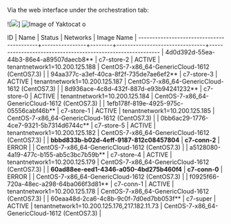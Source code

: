 Via the web interface under the orchestration tab:

![<img src="https://www.dropbox.com/s/2tlab463nrfe6uk/Screenshot%202017-08-15%2009.09.31.png?dl=0)">]
![Image of Yaktocat](https://octodex.github.com/images/yaktocat.png)
o

ID                                       | Name           | Status | Networks                       | Image Name                                                 |
------------------------------------------+----------------+--------+--------------------------------+------------------------------------------------------------
| 4d0d392d-55ea-44b3-86e4-a89507daecb8**   | c7-store-2     | ACTIVE | tenantnetwork1=10.200.125.188  | CentOS-7-x86_64-GenericCloud-1612 (CentOS7.3)              |
| 94aa377c-a3ef-40ca-8f2f-735de7ae6ef2**   | c7-store-3     | ACTIVE | tenantnetwork1=10.200.125.187  | CentOS-7-x86_64-GenericCloud-1612 (CentOS7.3)              | 
| 8d936ace-4c8d-432f-887d-e93b94241232**   | c7-store-0     | ACTIVE | tenantnetwork1=10.200.125.184  | CentOS-7-x86_64-GenericCloud-1612 (CentOS7.3)              |
| 1efb178f-819e-4925-975c-05556cabf46b**   | c7-store-1     | ACTIVE | tenantnetwork1=10.200.125.185  | CentOS-7-x86_64-GenericCloud-1612 (CentOS7.3)              |
| 0bb6ac29-1776-4ce7-9321-5b7314d6744c**   | c7-store-5     | ACTIVE | tenantnetwork1=10.200.125.182  | CentOS-7-x86_64-GenericCloud-1612 (CentOS7.3)              |
| **bbbd833b-b02d-4eff-9187-812c08457804** | **c7-conn-2**  | ERROR  |                                | CentOS-7-x86_64-GenericCloud-1612 (CentOS7.3)              |
| a5128080-4a19-477c-b155-ab5c3bc7b59b**   | c7-store-4     | ACTIVE | tenantnetwork1=10.200.125.179  | CentOS-7-x86_64-GenericCloud-1612 (CentOS7.3)              |
| **60ad88ee-eed1-4346-a050-4bd275b460f4** | **c7-conn-0**  | ERROR  |                                | CentOS-7-x86_64-GenericCloud-1612 (CentOS7.3)              |
| f0925f66-720a-48ec-a298-64ba066f3d81**   | c7-conn-1      | ACTIVE | tenantnetwork1=10.200.125.178  | CentOS-7-x86_64-GenericCloud-1612 (CentOS7.3)              |
| 60eaa48d-2ca6-4c8b-9c0f-7d0ed7bb053f**   | c7-super       | ACTIVE | tenantnetwork1=10.200.125.176,217.182.11.73 | CentOS-7-x86_64-GenericCloud-1612 (CentOS7.3) |

